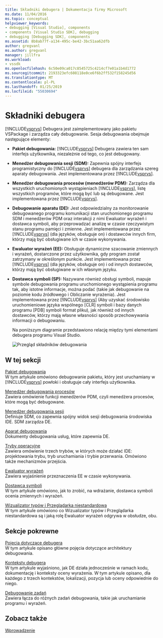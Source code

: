 ```yaml
---
title: Składniki debugera | Dokumentacja firmy Microsoft
ms.date: 11/04/2016
ms.topic: conceptual
helpviewer_keywords:
- debugging [Visual Studio], components
- components [Visual Studio SDK], debugging
- debugging [Debugging SDK], components
ms.assetid: 8b8ab77f-a134-495c-be42-3bc51aa62dfb
author: gregvanl
ms.author: gregvanl
manager: jillfra
ms.workload:
- vssdk
ms.openlocfilehash: 6c50e09ca017c8545725c4214cf7e01a1b4d1772
ms.sourcegitcommit: 2193323efc608118e0ce6f6b2ff532f158245d56
ms.translationtype: MT
ms.contentlocale: pl-PL
ms.lasthandoff: 01/25/2019
ms.locfileid: "55030694"
---
```

# <a name="debugger-components"></a>Składniki debugera
[!INCLUDE[vsprvs](../../code-quality/includes/vsprvs_md.md)] Debugera jest zaimplementowany jako pakietu VSPackage i zarządza cały debugowanie. Sesja debugowania obejmuje następujące elementy:  
  
- **Pakiet debugowania:** [!INCLUDE[vsprvs](../../code-quality/includes/vsprvs_md.md)] Debugera zawiera ten sam interfejs użytkownika, niezależnie od tego, co jest debugowany.  
  
- **Menedżer debugowania sesji (SDM):** Zapewnia spójny interfejs programistyczny do [!INCLUDE[vsprvs](../../code-quality/includes/vsprvs_md.md)] debugera dla zarządzania szereg aparaty debugowania. Jest implementowana przez [!INCLUDE[vsprvs](../../code-quality/includes/vsprvs_md.md)].  
  
- **Menedżer debugowania procesów (menedżerów PDM):** Zarządza dla wszystkich uruchomionych wystąpieniach [!INCLUDE[vsprvs](../../code-quality/includes/vsprvs_md.md)], listę wszystkich programów, które mogą być lub są debugowane. Jest implementowana przez [!INCLUDE[vsprvs](../../code-quality/includes/vsprvs_md.md)].  
  
- **Debugowanie aparatu (DE):** Jest odpowiedzialny za monitorowanie debugowanego programu komunikacji stan uruchomionego programu SDM i menedżerów PDM oraz interakcji z nimi Ewaluator wyrażeń i dostawca symboli, aby przeprowadzać analizę w czasie rzeczywistym stanu programu pamięci i zmienne. Jest implementowana przez [!INCLUDE[vsprvs](../../code-quality/includes/vsprvs_md.md)] (dla języków, obsługuje on) i dostawców innych firm, którzy mają być obsługiwane ich w czasie wykonywania. 
  
- **Ewaluator wyrażeń (EE):** Obsługuje dynamiczne szacowanie zmiennych i wyrażeń, dostarczone przez użytkownika, gdy program został zatrzymany w określonym punkcie. Jest implementowana przez [!INCLUDE[vsprvs](../../code-quality/includes/vsprvs_md.md)] (dla języków, obsługuje on) i od innych dostawców, którzy mają być obsługiwane w ich własnym języku.  
  
- **Dostawca symboli (SP):** Nazywane również obsługi symboli, mapuje symbole debugowania programu uruchomionego wystąpienia programu tak, aby istotne informacje, można podać (takie jak debugowanie na poziomie kodu źródłowego i Obliczanie wyrażenia). Jest implementowana przez [!INCLUDE[vsprvs](../../code-quality/includes/vsprvs_md.md)] (Aby uzyskać środowisko uruchomieniowe języka wspólnego [CLR] symboli i bazy danych programu [PDB] symboli format pliku), jak również od innych dostawców, którzy mają własne własności sposób przechowywania informacji o debugowaniu.  
  
  Na poniższym diagramie przedstawiono relację między tymi elementami debugera programu Visual Studio.  
  
  ![Przegląd składników debugowania](../../extensibility/debugger/media/dbugcompovrview.gif "DBugCompOvrview")  
  
## <a name="in-this-section"></a>W tej sekcji  
 [Pakiet debugowania](../../extensibility/debugger/debug-package.md)  
 W tym artykule omówiono debugowanie pakietu, który jest uruchamiany w [!INCLUDE[vsprvs](../../code-quality/includes/vsprvs_md.md)] powłoki i obsługuje cały interfejs użytkownika.  
  
 [Menedżer debugowania procesów](../../extensibility/debugger/process-debug-manager.md)  
 Zawiera omówienie funkcji menedżerów PDM, czyli menedżera procesów, które mogą być debugowane.  
  
 [Menedżer debugowania sesji](../../extensibility/debugger/session-debug-manager.md)  
 Definiuje SDM, co zapewnia spójny widok sesji debugowania środowiska IDE. SDM zarządza DE.  
  
 [Aparat debugowania](../../extensibility/debugger/debug-engine.md)  
 Dokumenty debugowania usług, które zapewnia DE.  
  
 [Tryby operacyjne](../../extensibility/debugger/operational-modes.md)  
 Zawiera omówienie trzech trybów, w których może działać IDE: projektowania trybu, tryb uruchamiania i trybie przerwania. Omówiono także mechanizmów przejścia.  
  
 [Ewaluator wyrażeń](../../extensibility/debugger/expression-evaluator.md)  
 Zawiera wyjaśnienie przeznaczenia EE w czasie wykonywania.  
  
 [Dostawca symboli](../../extensibility/debugger/symbol-provider.md)  
 W tym artykule omówiono, jak to zrobić, na wdrażanie, dostawca symboli ocenia zmiennych i wyrażeń.  
  
 [Wizualizator typów i Przeglądarka niestandardowa](../../extensibility/debugger/type-visualizer-and-custom-viewer.md)  
 W tym artykule omówiono co Wizualizator typów i Przeglądarka niestandardowa są i jaką rolę Ewaluator wyrażeń odgrywa w obsłudze, obu.  
  
## <a name="related-sections"></a>Sekcje pokrewne  
 [Pojęcia dotyczące debugera](../../extensibility/debugger/debugger-concepts.md)  
 W tym artykule opisano główne pojęcia dotyczące architektury debugowania.  
  
 [Konteksty debugera](../../extensibility/debugger/debugger-contexts.md)  
 W tym artykule wyjaśniono, jak DE działa jednocześnie w ramach kodu, dokumentację i konteksty oceny wyrażenia. W tym artykule opisano, dla każdego z trzech kontekstów, lokalizacji, pozycja lub oceny odpowiednie do niego.  
  
 [Debugowanie zadań](../../extensibility/debugger/debugging-tasks.md)  
 Zawiera łącza do różnych zadań debugowania, takie jak uruchamianie programu i wyrażeń.  
  
## <a name="see-also"></a>Zobacz także  
 [Wprowadzenie](../../extensibility/debugger/getting-started-with-debugger-extensibility.md)